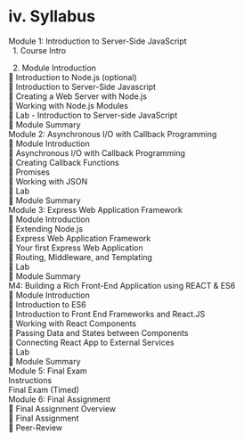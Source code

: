 # iv. Syllabus

Module 1: Introduction to Server-Side JavaScript  
  1. Course Intro

  2. Module Introduction  
 Introduction to Node.js (optional)  
 Introduction to Server-Side Javascript  
 Creating a Web Server with Node.js  
 Working with Node.js Modules  
 Lab - Introduction to Server-side JavaScript  
 Module Summary  
Module 2: Asynchronous I/O with Callback Programming  
 Module Introduction  
 Asynchronous I/O with Callback Programming  
 Creating Callback Functions  
 Promises  
 Working with JSON  
 Lab  
 Module Summary  
Module 3: Express Web Application Framework  
 Module Introduction  
 Extending Node.js  
 Express Web Application Framework  
 Your first Express Web Application  
 Routing, Middleware, and Templating  
 Lab  
 Module Summary  
M4: Building a Rich Front-End Application using REACT & ES6  
 Module Introduction  
 Introduction to ES6  
 Introduction to Front End Frameworks and React.JS  
 Working with React Components  
 Passing Data and States between Components  
 Connecting React App to External Services  
 Lab  
 Module Summary  
Module 5: Final Exam  
Instructions  
Final Exam (Timed)  
Module 6: Final Assignment  
 Final Assignment Overview  
 Final Assignment  
 Peer-Review
